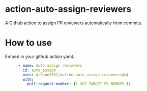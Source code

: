 # action-auto-assign-reviewers
A Github action to assign PR reviewers automatically from commits.

# How to use
Embed in your github action yaml.

```yaml
      - name: Auto assign reviewers
        id: auto_assign
        uses: Attsun1031/action-auto-assign-reviewers@v4
        with:
          pull-request-number: {{ SET TARGET PR NUMBER }}
```


